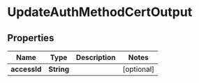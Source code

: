 

# UpdateAuthMethodCertOutput


## Properties

Name | Type | Description | Notes
------------ | ------------- | ------------- | -------------
**accessId** | **String** |  |  [optional]



